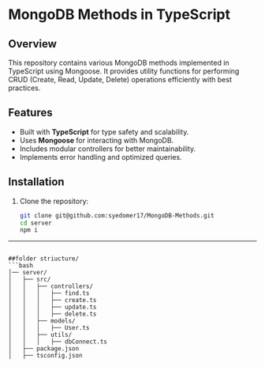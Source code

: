 # MongoDB Methods in TypeScript

## Overview
This repository contains various MongoDB methods implemented in TypeScript using Mongoose. It provides utility functions for performing CRUD (Create, Read, Update, Delete) operations efficiently with best practices.

## Features
- Built with **TypeScript** for type safety and scalability.
- Uses **Mongoose** for interacting with MongoDB.
- Includes modular controllers for better maintainability.
- Implements error handling and optimized queries.

## Installation

1. Clone the repository:
   ```bash
   git clone git@github.com:syedomer17/MongoDB-Methods.git
   cd server
   npm i

---

```

##folder striucture/
```bash
│── server/
│   ├── src/
│   │   ├── controllers/
│   │   │   ├── find.ts
│   │   │   ├── create.ts
│   │   │   ├── update.ts
│   │   │   ├── delete.ts
│   │   ├── models/
│   │   │   ├── User.ts
│   │   ├── utils/
│   │   │   ├── dbConnect.ts
│   ├── package.json
│   ├── tsconfig.json

```
